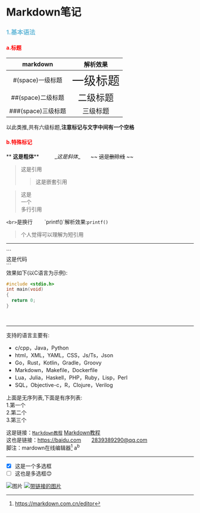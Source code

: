 # Markdown笔记

### <font color=#69bad9>1.基本语法</font>
#### **<font color=red>a.标题</font>**

|markdown|解析效果|
|:---:|:---:|
| #(space)一级标题|<font size=6>一级标题</font>|
|##(space)二级标题|<font size=5>二级标题</font>|
|###(space)三级标题|<font size=4>三级标题</font>|

以此类推,共有六级标题,**注意标记与文字中间有一个空格**


#### **<font color=red>b.特殊标记</font>**

\*\* **这是粗体**\*\*　　　\__这是斜体__　　\~~ ~~这是删除线~~ \~~<br />
>这是引用
>>这是嵌套引用


>这是  
>一个  
>多行引用

`<br>`是换行　　
\`printf()\`解析效果:`printf()`<br />
>个人觉得可以理解为短引用

---

\`\`\`<br>
这是代码<br>
\`\`\`<br>
效果如下(以C语言为示例):
```c
#include <stdio.h>
int main(void)
{
  return 0;
}
```
<br>

---

支持的语言主要有:<br>
-   c/cpp，Java，Python
-   html，XML，YAML，CSS，Js/Ts，Json
-   Go，Rust，Kotlin，Gradle，Groovy
-   Markdown，Makefile，Dockerfile
-   Lua，Julia，Haskell，PHP，Ruby，Lisp，Perl
-   SQL，Objective-c，R，Clojure，Verilog

上面是无序列表,下面是有序列表:<br />
1.第一个<br />
2.第二个<br />
3.第三个<br />


这是链接：[`Markdown教程`](https://markdown.com.cn)
[Markdown教程](https://markdown.xyz)<br />
这也是链接：<https://baidu.com>　　<2839389290@qq.com><br />
脚注：mardown在线编辑器[^1]
a<sup>b</sup>
<!-- (https://markdown.com.cn/editor "参考") -->

---

-   [x] 这是一个多选框
-   [ ] 这也是多选框😊<br />

![图片](https://www.markdown.xyz/assets/images/tux.png)
[![带链接的图片](https://www.markdown.xyz/assets/images/shiprock.jpg)](https://baidu.com)

[^1]:https://markdown.com.cn/editor

